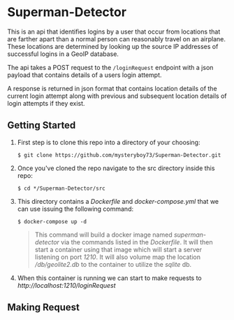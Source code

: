 # Superman-Detector
This is an api that identifies logins by a user that occur from locations that are farther apart than a normal person can reasonably travel on an airplane. These locations are determined by looking up the source IP addresses of successful logins in a GeoIP database.

The api takes a POST request to the `/loginRequest` endpoint with a json payload that contains details of a users login attempt.

A response is returned in json format that contains location details of the current login attempt along with previous and subsequent location details of login attempts if they exist.

## Getting Started
1. First step is to clone this repo into a directory of your choosing:
   
   `$ git clone https://github.com/mysteryboy73/Superman-Detector.git`

2. Once you've cloned the repo navigate to the src directory inside this repo:

    `$ cd */Superman-Detector/src`

3. This directory contains a *Dockerfile* and *docker-compose.yml* that we can use issuing the following command:

    `$ docker-compose up -d`
    > This command will build a docker image named *superman-detector* via the commands listed in the *Dockerfile*. It will then start a container using that image which will start a server listening on port *1210*. It will also volume map the location */db/geolite2.db* to the container to utilize the *sqlite* db.

4. When this container is running we can start to make requests to *http://localhost:1210/loginRequest*

## Making Request
